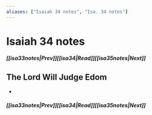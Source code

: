 ```yaml
---
aliases: ["Isaiah 34 notes", "Isa. 34 notes"]
---
```

# Isaiah 34 notes
##### <span class=arrow-left></span>[[isa33notes|Prev]]<span class=navigation-separator></span>[[isa34|Read]]<span class=navigation-separator></span>[[isa35notes|Next]]<span class=arrow-right></span>
## The Lord Will Judge Edom
- 
##### <span class=arrow-left></span>[[isa33notes|Prev]]<span class=navigation-separator></span>[[isa34|Read]]<span class=navigation-separator></span>[[isa35notes|Next]]<span class=arrow-right></span>